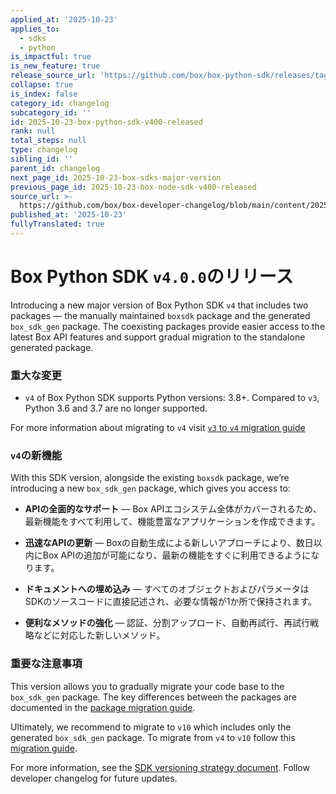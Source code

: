 ```yaml
---
applied_at: '2025-10-23'
applies_to:
  - sdks
  - python
is_impactful: true
is_new_feature: true
release_source_url: 'https://github.com/box/box-python-sdk/releases/tag/v4.0.0'
collapse: true
is_index: false
category_id: changelog
subcategory_id: ''
id: 2025-10-23-box-python-sdk-v400-released
rank: null
total_steps: null
type: changelog
sibling_id: ''
parent_id: changelog
next_page_id: 2025-10-23-box-sdks-major-version
previous_page_id: 2025-10-23-box-node-sdk-v400-released
source_url: >-
  https://github.com/box/box-developer-changelog/blob/main/content/2025/10-23-box-python-sdk-v400-released.md
published_at: '2025-10-23'
fullyTranslated: true
---
```

# Box Python SDK `v4.0.0`のリリース

Introducing a new major version of Box Python SDK `v4` that includes two packages — the manually maintained `boxsdk` package and the generated `box_sdk_gen` package. The coexisting packages provide easier access to the latest Box API features and support gradual migration to the standalone generated package.

### 重大な変更

* `v4` of Box Python SDK supports Python versions: 3.8+. Compared to `v3`, Python 3.6 and 3.7 are no longer supported.

For more information about migrating to `v4` visit [`v3` to `v4` migration guide][1]

### `v4`の新機能

With this SDK version, alongside the existing `boxsdk` package, we’re introducing a new `box_sdk_gen` package, which gives you access to:

* **APIの全面的なサポート** — Box APIエコシステム全体がカバーされるため、最新機能をすべて利用して、機能豊富なアプリケーションを作成できます。

* **迅速なAPIの更新** — Boxの自動生成による新しいアプローチにより、数日以内にBox APIの追加が可能になり、最新の機能をすぐに利用できるようになります。

* **ドキュメントへの埋め込み** — すべてのオブジェクトおよびパラメータはSDKのソースコードに直接記述され、必要な情報が1か所で保持されます。

* **便利なメソッドの強化** — 認証、分割アップロード、自動再試行、再試行戦略などに対応した新しいメソッド。

### 重要な注意事項

This version allows you to gradually migrate your code base to the `box_sdk_gen` package. The key differences between the packages are documented in the [package migration guide][2].

Ultimately, we recommend to migrate to `v10` which includes only the generated `box_sdk_gen` package. To migrate from `v4` to `v10` follow this [migration guide][3].

For more information, see the [SDK versioning strategy document][4]. Follow developer changelog for future updates.

[1]: https://github.com/box/box-python-sdk/blob/combined-sdk/migration-guides/from-v3-to-v4.md

[2]: https://github.com/box/box-python-sdk/blob/combined-sdk/migration-guides/from-boxsdk-to-box_sdk_gen.md

[3]: https://github.com/box/box-python-sdk/blob/combined-sdk/migration-guides/from-v4-to-v10.md

[4]: https://developer.box.com/guides/tooling/sdks/sdk-versioning/
